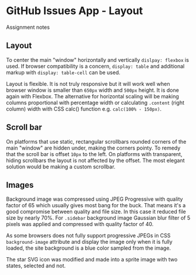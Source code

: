 # GitHub Issues App - Layout

Assignment notes

## Layout

To center the main "window" horizontally and vertically `dislpay: flexbox` is used. If browser compatibility is a concern, `display: table` and additional markup with `display: table-cell` can be used.

Layout is flexible. It is not truly responsive but it will work well when browser window is smaller than `650px` width and `500px` height. It is done again with Flexbox. The alternative for horizontal scaling will be making columns proportional with percentage width or calculating `.content` (right column) width with CSS calc() function e.g. `calc(100% - 150px)`.

## Scroll bar

On platforms that use static, rectangular scrollbars rounded corners of the main "window" are hidden under, making the corners pointy. To remedy that the scroll bar is offset `10px` to the left. On platforms with transparent, hiding scrollbars the layout is not affected by the offset. The most elegant solution would be making a custom scrollbar.

## Images

Background image was compressed using JPEG Progressive with quality factor of 65 which usually gives most bang for the buck. That means it's a good compromise between quality and file size. In this case it reduced file size by nearly 70%. For `.sidebar` background image Gaussian blur filter of 5 pixels was applied and compressed with quality factor of 40. 

As some browsers does not fully support progressive JPEGs in CSS `background-image` attribute and display the image only when it is fully loaded, the site background is a blue color sampled from the image.

The star SVG icon was modified and made into a sprite image with two states, selected and not.
